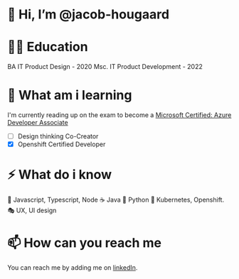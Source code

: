 # 👋 Hi, I’m @jacob-hougaard

# 👨‍🎓 Education
BA IT Product Design - 2020
Msc. IT Product Development - 2022

# 🌱 What am i learning
I'm currently reading up on the exam to become a [Microsoft Certified: Azure Developer Associate](https://learn.microsoft.com/en-us/certifications/azure-developer/)

- [ ] Design thinking Co-Creator
- [X] Openshift Certified Developer 

# ⚡ What do i know
🤠 Javascript, Typescript, Node 
☕ Java
🐍 Python
🚀 Kubernetes, Openshift.
🎭 UX, UI design

# 📫 How can you reach me
You can reach me by adding me on [linkedIn](https://www.linkedin.com/in/jacob-hougaard-bennedsen). 
